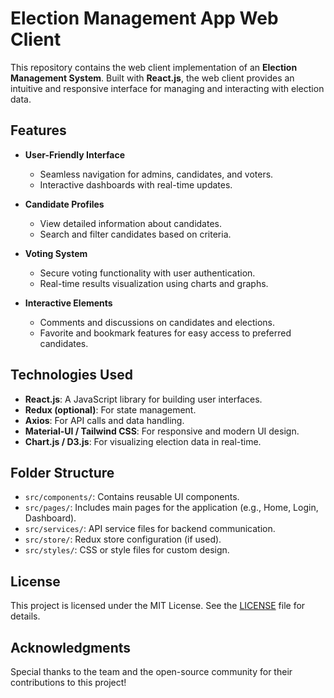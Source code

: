 # Election Management App Web Client

This repository contains the web client implementation of an **Election Management System**. Built with **React.js**, the web client provides an intuitive and responsive interface for managing and interacting with election data.

## Features

- **User-Friendly Interface**
  - Seamless navigation for admins, candidates, and voters.
  - Interactive dashboards with real-time updates.

- **Candidate Profiles**
  - View detailed information about candidates.
  - Search and filter candidates based on criteria.

- **Voting System**
  - Secure voting functionality with user authentication.
  - Real-time results visualization using charts and graphs.

- **Interactive Elements**
  - Comments and discussions on candidates and elections.
  - Favorite and bookmark features for easy access to preferred candidates.

## Technologies Used

- **React.js**: A JavaScript library for building user interfaces.
- **Redux (optional)**: For state management.
- **Axios**: For API calls and data handling.
- **Material-UI / Tailwind CSS**: For responsive and modern UI design.
- **Chart.js / D3.js**: For visualizing election data in real-time.

## Folder Structure

- `src/components/`: Contains reusable UI components.
- `src/pages/`: Includes main pages for the application (e.g., Home, Login, Dashboard).
- `src/services/`: API service files for backend communication.
- `src/store/`: Redux store configuration (if used).
- `src/styles/`: CSS or style files for custom design.

## License

This project is licensed under the MIT License. See the [LICENSE](LICENSE) file for details.

## Acknowledgments

Special thanks to the team and the open-source community for their contributions to this project!
